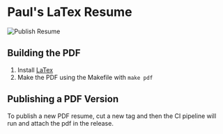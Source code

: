 # Paul's LaTex Resume
![Publish Resume](https://github.com/maxwellpaulm/resume/actions/workflows/publish_resume.yml/badge.svg)

## Building the PDF
1. Install [LaTex](https://www.latex-project.org/get/)
2. Make the PDF using the Makefile with ```make pdf```

## Publishing a PDF Version
To publish a new PDF resume, cut a new tag and then the CI pipeline will run and attach the pdf in the release.